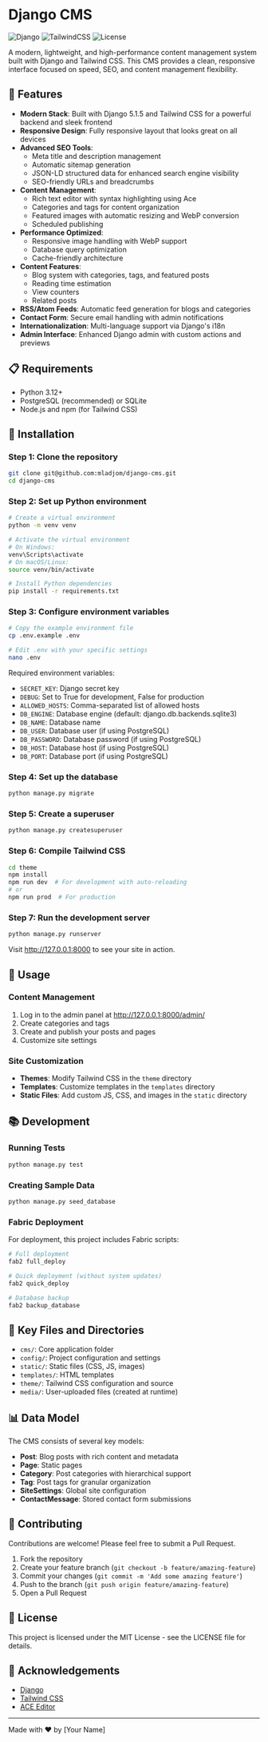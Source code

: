 # Django CMS

![Django](https://img.shields.io/badge/Django-5.1.5-green.svg)
![TailwindCSS](https://img.shields.io/badge/TailwindCSS-3.x-blue.svg)
![License](https://img.shields.io/badge/License-MIT-yellow.svg)

A modern, lightweight, and high-performance content management system built with Django and Tailwind CSS. This CMS provides a clean, responsive interface focused on speed, SEO, and content management flexibility.

## 🌟 Features

- **Modern Stack**: Built with Django 5.1.5 and Tailwind CSS for a powerful backend and sleek frontend
- **Responsive Design**: Fully responsive layout that looks great on all devices
- **Advanced SEO Tools**:
  - Meta title and description management
  - Automatic sitemap generation
  - JSON-LD structured data for enhanced search engine visibility
  - SEO-friendly URLs and breadcrumbs
- **Content Management**:
  - Rich text editor with syntax highlighting using Ace
  - Categories and tags for content organization
  - Featured images with automatic resizing and WebP conversion
  - Scheduled publishing
- **Performance Optimized**:
  - Responsive image handling with WebP support
  - Database query optimization
  - Cache-friendly architecture
- **Content Features**:
  - Blog system with categories, tags, and featured posts
  - Reading time estimation
  - View counters
  - Related posts
- **RSS/Atom Feeds**: Automatic feed generation for blogs and categories
- **Contact Form**: Secure email handling with admin notifications
- **Internationalization**: Multi-language support via Django's i18n
- **Admin Interface**: Enhanced Django admin with custom actions and previews

## 📋 Requirements

- Python 3.12+
- PostgreSQL (recommended) or SQLite
- Node.js and npm (for Tailwind CSS)

## 🚀 Installation

### Step 1: Clone the repository

```bash
git clone git@github.com:mladjom/django-cms.git
cd django-cms
```

### Step 2: Set up Python environment

```bash
# Create a virtual environment
python -m venv venv

# Activate the virtual environment
# On Windows:
venv\Scripts\activate
# On macOS/Linux:
source venv/bin/activate

# Install Python dependencies
pip install -r requirements.txt
```

### Step 3: Configure environment variables

```bash
# Copy the example environment file
cp .env.example .env

# Edit .env with your specific settings
nano .env
```

Required environment variables:
- `SECRET_KEY`: Django secret key
- `DEBUG`: Set to True for development, False for production
- `ALLOWED_HOSTS`: Comma-separated list of allowed hosts
- `DB_ENGINE`: Database engine (default: django.db.backends.sqlite3)
- `DB_NAME`: Database name
- `DB_USER`: Database user (if using PostgreSQL)
- `DB_PASSWORD`: Database password (if using PostgreSQL)
- `DB_HOST`: Database host (if using PostgreSQL)
- `DB_PORT`: Database port (if using PostgreSQL)

### Step 4: Set up the database

```bash
python manage.py migrate
```

### Step 5: Create a superuser

```bash
python manage.py createsuperuser
```

### Step 6: Compile Tailwind CSS

```bash
cd theme
npm install
npm run dev  # For development with auto-reloading
# or
npm run prod  # For production
```

### Step 7: Run the development server

```bash
python manage.py runserver
```

Visit http://127.0.0.1:8000 to see your site in action.

## 📝 Usage

### Content Management

1. Log in to the admin panel at http://127.0.0.1:8000/admin/
2. Create categories and tags
3. Create and publish your posts and pages
4. Customize site settings

### Site Customization

- **Themes**: Modify Tailwind CSS in the `theme` directory
- **Templates**: Customize templates in the `templates` directory
- **Static Files**: Add custom JS, CSS, and images in the `static` directory

## 📚 Development

### Running Tests

```bash
python manage.py test
```

### Creating Sample Data

```bash
python manage.py seed_database
```

### Fabric Deployment

For deployment, this project includes Fabric scripts:

```bash
# Full deployment
fab2 full_deploy

# Quick deployment (without system updates)
fab2 quick_deploy

# Database backup
fab2 backup_database
```

## 🔧 Key Files and Directories

- `cms/`: Core application folder
- `config/`: Project configuration and settings
- `static/`: Static files (CSS, JS, images)
- `templates/`: HTML templates
- `theme/`: Tailwind CSS configuration and source
- `media/`: User-uploaded files (created at runtime)

## 📊 Data Model

The CMS consists of several key models:

- **Post**: Blog posts with rich content and metadata
- **Page**: Static pages
- **Category**: Post categories with hierarchical support
- **Tag**: Post tags for granular organization
- **SiteSettings**: Global site configuration
- **ContactMessage**: Stored contact form submissions

## 🤝 Contributing

Contributions are welcome! Please feel free to submit a Pull Request.

1. Fork the repository
2. Create your feature branch (`git checkout -b feature/amazing-feature`)
3. Commit your changes (`git commit -m 'Add some amazing feature'`)
4. Push to the branch (`git push origin feature/amazing-feature`)
5. Open a Pull Request

## 📄 License

This project is licensed under the MIT License - see the LICENSE file for details.

## 👏 Acknowledgements

- [Django](https://www.djangoproject.com/)
- [Tailwind CSS](https://tailwindcss.com/)
- [ACE Editor](https://ace.c9.io/)

---

Made with ❤️ by [Your Name]